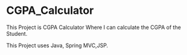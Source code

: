 # CGPA_Calculator

This Project is CGPA Calculator Where I can calculate the CGPA of the Student.

This Project uses Java, Spring MVC,JSP.
